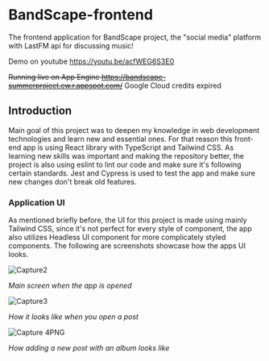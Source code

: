 # BandScape-frontend
The frontend application for BandScape project, the "social media" platform with LastFM api for discussing music!

Demo on youtube https://youtu.be/acfWEG6S3E0

~~Running live on App Engine https://bandscape-summerproject.ew.r.appspot.com/~~
Google Cloud credits expired

## Introduction

Main goal of this project was to deepen my knowledge in web development technologies and learn new and essential ones. For that reason this front-end app is using React library with TypeScript and Tailwind CSS. As learning new skills was important and making the repository better, the project is also using eslint to lint our code and make sure it's following certain standards. Jest and Cypress is used to test the app and make sure new changes don't break old features. 

### Application UI

As mentioned briefly before, the UI for this project is made using mainly Tailwind CSS, since it's not perfect for every style of component, the app also utilizes Headless UI component for more complicately styled components. The following are screenshots showcase how the apps UI looks.

![Capture2](https://github.com/MiniWalls/bandscape-frontend/assets/69449726/a0e3c0a3-c2d9-43f9-9e6e-b02a0692b040)

_Main screen when the app is opened_

![Capture3](https://github.com/MiniWalls/bandscape-frontend/assets/69449726/a2c4d3ce-1a4c-4bec-9a61-b68f3706700e)

_How it looks like when you open a post_

![Capture 4PNG](https://github.com/MiniWalls/bandscape-frontend/assets/69449726/ffce685d-a465-4482-9acb-f2a8b4a36d00)

_How adding a new post with an album looks like_

